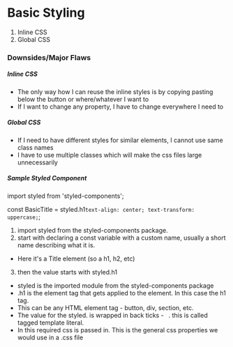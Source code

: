 # Basic Styling
1. Inline CSS
2. Global CSS

### Downsides/Major Flaws
##### Inline CSS
+ The only way how I can reuse the inline styles is by copying pasting below the button or where/whatever I want to
+ If I want to change any property, I have to change everywhere I need to
##### Global CSS
+ If I need to have different styles for similar elements, I cannot use same class names
+ I have to use multiple classes which will make the css files large unnecessarily

##### Sample Styled Component
import styled from 'styled-components';

const BasicTitle = styled.h1`
  text-align: center;
  text-transform: uppercase;
`;

1. import styled from the styled-components package.
2. start with declaring a const variable with a custom name, usually a short name describing what it is.
  + Here it's a Title element (so a h1, h2, etc)
3. then the value starts with styled.h1
  + styled is the imported module from the styled-components package
  + .h1 is the element tag that gets applied to the element. In this case the h1 tag. 
  + This can be any HTML element tag - button, div, section, etc.
  + The value for the styled.<tag> is wrapped in back ticks - ` `. this is called tagged template literal.
  + In this required css is passed in. This is the general css properties we would use in a .css file

